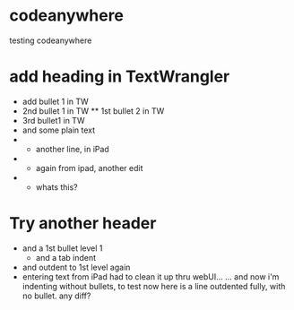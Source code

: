 # codeanywhere
testing codeanywhere
# add heading in TextWrangler
* add bullet 1 in TW
* 2nd bullet 1 in TW
** 1st bullet 2 in TW
* 3rd bullet1 in TW
* and some plain text
* * another line, in iPad
* * again from ipad, another edit
* * whats this?
# Try another header
* and a 1st bullet level 1
	* and a tab indent
* and outdent to 1st level again
* entering text from iPad
	had to clean it up thru webUI...
	... and now i'm indenting without bullets, to test
now here is a line outdented fully, with no bullet. any diff?